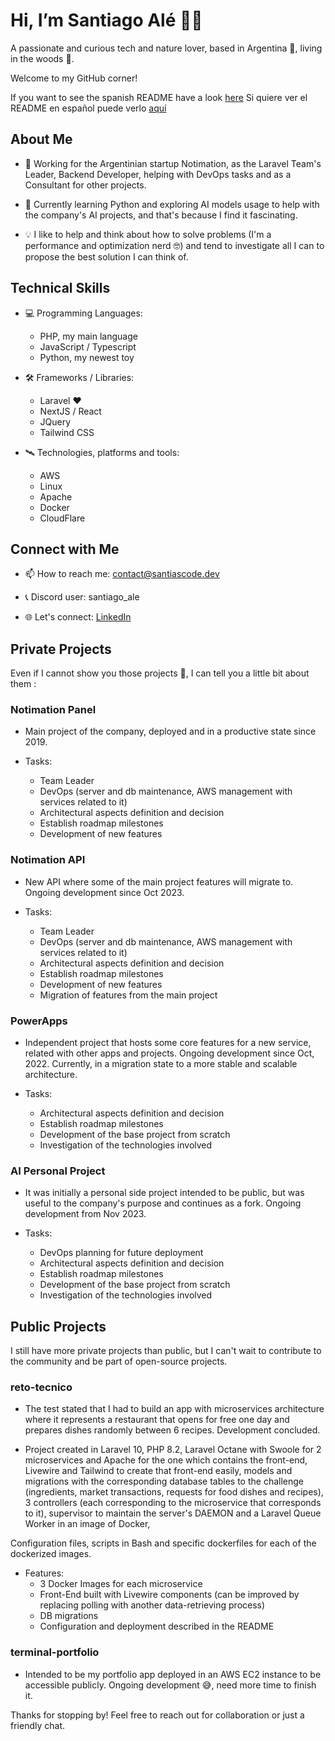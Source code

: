 <!---
SantiAsCode/SantiAsCode is a ✨ special ✨ repository because its `README.md` (this file) appears on your GitHub profile.
You can click the Preview link to take a look at your changes.
--->

# Hi, I’m Santiago Alé 👋😁

A passionate and curious tech and nature lover, based in Argentina 🧉, living in the woods 🌲.

Welcome to my GitHub corner!

If you want to see the spanish README have a look [here](./README.es.md)
Si quiere ver el README en español puede verlo [aquí](./README.es.md)

## About Me

- 🦾 Working for the Argentinian startup Notimation, as the Laravel Team's Leader, Backend Developer, helping with DevOps tasks and as a Consultant for other projects.

- 🌱 Currently learning Python and exploring AI models usage to help with the company's AI projects, and that's because I find it fascinating.

- 💡 I like to help and think about how to solve problems (I'm a performance and optimization nerd 🤓) and tend to investigate all I can to propose the best solution I can think of.

## Technical Skills

- 💻 Programming Languages:
  - PHP, my main language
  - JavaScript / Typescript
  - Python, my newest toy

- 🛠️ Frameworks / Libraries:
  - Laravel ❤️
  - NextJS / React
  - JQuery
  - Tailwind CSS

- 🛰️ Technologies, platforms and tools:
  - AWS
  - Linux
  - Apache
  - Docker
  - CloudFlare

## Connect with Me

- 📫 How to reach me: contact@santiascode.dev

- 📞 Discord user: santiago_ale

- 🌐 Let's connect: [LinkedIn](https://www.linkedin.com/in/santiagoascode/)

## Private Projects

Even if I cannot show you those projects 🙌, I can tell you a little bit about them :

### Notimation Panel

- Main project of the company, deployed and in a productive state since 2019.

- Tasks:
  - Team Leader
  - DevOps (server and db maintenance, AWS management with services related to it)
  - Architectural aspects definition and decision
  - Establish roadmap milestones
  - Development of new features

### Notimation API

- New API where some of the main project features will migrate to. Ongoing development since Oct 2023.

- Tasks:
  - Team Leader
  - DevOps (server and db maintenance, AWS management with services related to it)
  - Architectural aspects definition and decision
  - Establish roadmap milestones
  - Development of new features
  - Migration of features from the main project

### PowerApps

- Independent project that hosts some core features for a new service, related with other apps and projects. Ongoing development since Oct, 2022. Currently, in a migration state to a more stable and scalable architecture.

- Tasks:
  - Architectural aspects definition and decision
  - Establish roadmap milestones
  - Development of the base project from scratch
  - Investigation of the technologies involved

### AI Personal Project

- It was initially a personal side project intended to be public, but was useful to the company's purpose and continues as a fork. Ongoing development from Nov 2023.

- Tasks:
  - DevOps planning for future deployment
  - Architectural aspects definition and decision
  - Establish roadmap milestones
  - Development of the base project from scratch
  - Investigation of the technologies involved

## Public Projects

I still have more private projects than public, but I can't wait to contribute to the community and be part of open-source projects.

### reto-tecnico

- The test stated that I had to build an app with microservices architecture where it represents a restaurant that opens for free one day and prepares dishes randomly between 6 recipes. Development concluded.

- Project created in Laravel 10, PHP 8.2, Laravel Octane with Swoole for 2 microservices and Apache for the one which contains the front-end, Livewire and Tailwind to create that front-end easily, models and migrations with the corresponding database tables to the challenge (ingredients, market transactions, requests for food dishes and recipes), 3 controllers (each corresponding to the microservice that corresponds to it), supervisor to maintain the server's DAEMON and a Laravel Queue Worker in an image of Docker,

Configuration files, scripts in Bash and specific dockerfiles for each of the dockerized images.

- Features:
  - 3 Docker Images for each microservice
  - Front-End built with Livewire components (can be improved by replacing polling with another data-retrieving process)
  - DB migrations
  - Configuration and deployment described in the README

### terminal-portfolio

- Intended to be my portfolio app deployed in an AWS EC2 instance to be accessible publicly. Ongoing development 😅, need more time to finish it.

Thanks for stopping by! Feel free to reach out for collaboration or just a friendly chat.